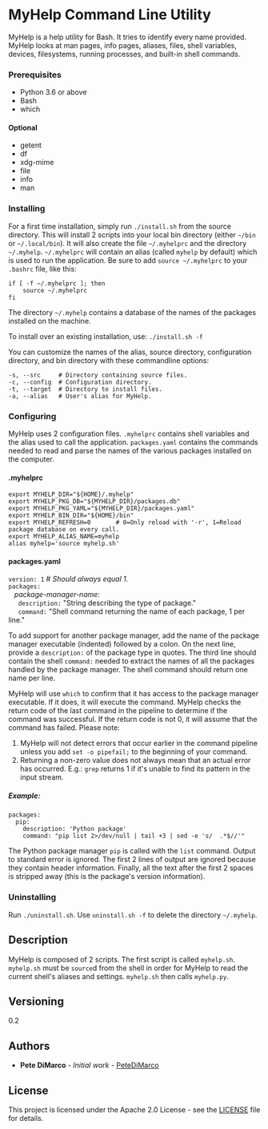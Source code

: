 # MyHelp Command Line Utility

MyHelp is a help utility for Bash. It tries to identify every name provided. 
MyHelp looks at man pages, info pages, aliases, files, shell variables,
devices, filesystems, running processes, and built-in shell commands.

### Prerequisites

* Python 3.6 or above
* Bash
* which

#### Optional
* getent
* df
* xdg-mime
* file
* info
* man

### Installing

For a first time installation, simply run `./install.sh` from the source directory.
This will install 2 scripts into your local bin directory (either `~/bin` or `~/.local/bin`).
It will also create the file `~/.myhelprc` and the directory `~/.myhelp`. `~/.myhelprc`
will contain an alias (called `myhelp` by default) which is used to run the application.
Be sure to add `source ~/.myhelprc` to your `.bashrc` file, like this:

    if [ -f ~/.myhelprc ]; then
        source ~/.myhelprc
    fi

The directory `~/.myhelp` contains a database of the names of the packages installed on the machine.

To install over an existing installation, use:
    `./install.sh -f`

You can customize the names of the alias, source directory, configuration directory,
and bin directory with these commandline options:

    -s, --src     # Directory containing source files.  
    -c, --config  # Configuration directory.  
    -t, --target  # Directory to install files.  
    -a, --alias   # User's alias for MyHelp.  

### Configuring

MyHelp uses 2 configuration files. `.myhelprc` contains shell variables and the alias
used to call the application. `packages.yaml` contains the commands needed to read and
parse the names of the various packages installed on the computer.

#### .myhelprc

    export MYHELP_DIR="${HOME}/.myhelp"
    export MYHELP_PKG_DB="${MYHELP_DIR}/packages.db"
    export MYHELP_PKG_YAML="${MYHELP_DIR}/packages.yaml"
    export MYHELP_BIN_DIR="${HOME}/bin"
    export MYHELP_REFRESH=0       # 0=Only reload with '-r', 1=Reload package database on every call.
    export MYHELP_ALIAS_NAME=myhelp
    alias myhelp='source myhelp.sh'

#### packages.yaml

`version: 1`	# *Should always equal 1.* <br/>
`packages:` <br/>
&nbsp;&nbsp; *package-manager-name*: <br/>
&nbsp;&nbsp;&nbsp;&nbsp; `description:` "String describing the type of package." <br/>
&nbsp;&nbsp;&nbsp;&nbsp; `command:` "Shell command returning the name of each package, 1 per line."

To add support for another package manager, add the name of the package manager executable (indented)
followed by a colon. On the next line, provide a `description:` of the package type in quotes. The third line
should contain the shell `command:` needed to extract the names of all the packages handled by the package manager.
The shell command should return one name per line.

MyHelp will use `which` to confirm that it has access to the package manager executable. If it does, it will execute
the command. MyHelp checks the return code of the last command in the pipeline to determine if the command was
successful. If the return code is not 0, it will assume that the command has failed. Please note:
1.  MyHelp will not detect errors that occur earlier in the command pipeline unless you add `set -o pipefail;` to
the beginning of your command.
2.  Returning a non-zero value does not always mean that an actual error has occurred. E.g.: `grep` returns 1 if
it's unable to find its pattern in the input stream.

##### Example:

    packages:
      pip:
        description: 'Python package'
        command: "pip list 2>/dev/null | tail +3 | sed -e 's/  .*$//'"

The Python package manager `pip` is called with the `list` command. Output to standard error is ignored. The first
2 lines of output are ignored because they contain header information. Finally, all the text after the first 2 spaces
is stripped away (this is the package's version information).

### Uninstalling

Run `./uninstall.sh`. Use `uninstall.sh -f` to delete the directory `~/.myhelp`.

## Description

MyHelp is composed of 2 scripts. The first script is called `myhelp.sh`. `myhelp.sh` must be `source`d from the shell in order for MyHelp to read the current shell's aliases and settings. `myhelp.sh` then calls `myhelp.py`.

## Versioning

0.2

## Authors

* **Pete DiMarco** - *Initial work* - [PeteDiMarco](https://github.com/PeteDiMarco)

## License

This project is licensed under the Apache 2.0 License - see the [LICENSE](LICENSE) file
for details.

